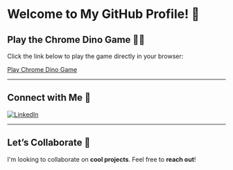 # Welcome to My GitHub Profile! 👋

## Play the Chrome Dino Game 🦖🚀

Click the link below to play the game directly in your browser:

[Play Chrome Dino Game](https://jitendra-jitu.github.io)

---

## Connect with Me 🤝

[![LinkedIn](https://example.com/linkedin-logo.png)](https://www.linkedin.com/in/jitendra-gudela-019b15251/)

---

## Let’s Collaborate 👯

I'm looking to collaborate on **cool projects**. Feel free to **reach out**!
